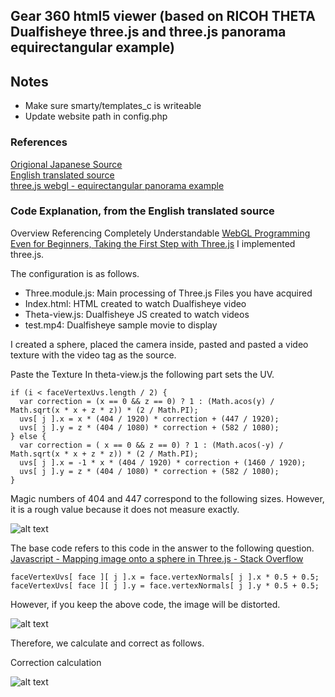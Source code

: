 ## Gear 360 html5 viewer (based on RICOH THETA Dualfisheye three.js and three.js panorama equirectangular example)

## Notes
- Make sure smarty/templates_c is writeable
- Update website path in config.php

### References
[Origional Japanese Source](http://qiita.com/mechamogera/items/b6eb59912748bbbd7e5d)  
[English translated source](https://community.theta360.guide/t/displaying-thetas-dual-fisheye-video-with-three-js/1160)  
[three.js webgl - equirectangular panorama example](https://threejs.org/examples/webgl_panorama_equirectangular.html)  

### Code Explanation, from the English translated source
Overview
Referencing Completely Understandable [WebGL Programming Even for Beginners, Taking the First Step with Three.js](https://html5experts.jp/yomotsu/5225/) I implemented three.js.


The configuration is as follows.

- Three.module.js: Main processing of Three.js Files you have acquired
- Index.html: HTML created to watch Dualfisheye video
- Theta-view.js: Dualfisheye JS created to watch videos
- test.mp4: Dualfisheye sample movie to display

I created a sphere, placed the camera inside, pasted and pasted a video texture with the video tag as the source.

Paste the Texture
In theta-view.js the following part sets the UV.

```
if (i < faceVertexUvs.length / 2) {
  var correction = (x == 0 && z == 0) ? 1 : (Math.acos(y) / Math.sqrt(x * x + z * z)) * (2 / Math.PI);
  uvs[ j ].x = x * (404 / 1920) * correction + (447 / 1920);
  uvs[ j ].y = z * (404 / 1080) * correction + (582 / 1080);
} else {
  var correction = ( x == 0 && z == 0) ? 1 : (Math.acos(-y) / Math.sqrt(x * x + z * z)) * (2 / Math.PI);
  uvs[ j ].x = -1 * x * (404 / 1920) * correction + (1460 / 1920);
  uvs[ j ].y = z * (404 / 1080) * correction + (582 / 1080);
}
```
Magic numbers of 404 and 447 correspond to the following sizes.
However, it is a rough value because it does not measure exactly.

![alt text](https://github.com/acalcutt/Gear360_html5_viewer/raw/master/doc/Arrangement.jpg "Arrangement of Dualfisheye")

The base code refers to this code in the answer to the following question.
[Javascript - Mapping image onto a sphere in Three.js - Stack Overflow](https://stackoverflow.com/questions/21663923/mapping-image-onto-a-sphere-in-three-js)

```
faceVertexUvs[ face ][ j ].x = face.vertexNormals[ j ].x * 0.5 + 0.5;
faceVertexUvs[ face ][ j ].y = face.vertexNormals[ j ].y * 0.5 + 0.5;
```

However, if you keep the above code, the image will be distorted.

![alt text](https://github.com/acalcutt/Gear360_html5_viewer/raw/master/doc/calculation_orig.png "Calcuiation Origional")

Therefore, we calculate and correct as follows.

Correction calculation

![alt text](https://github.com/acalcutt/Gear360_html5_viewer/raw/master/doc/calculation.jpg "Calcuiation Origional")